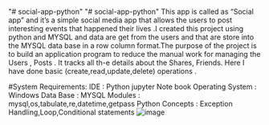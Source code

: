 "# social-app-python" 
"# social-app-python"
This app is called as “Social app” and it’s a simple social media app that allows the users to post interesting events that happened their lives .I created this project using python and MYSQL and data are get from the users and that are store into the MYSQL data base in a row column format.The purpose of the project is to build an application program to reduce the manual work for managing the Users , Posts . It tracks all th-e details about the Shares, Friends. Here I have done basic (create,read,update,delete) operations .

#System Requirements:
IDE                                 : Python jupyter Note book
Operating System       : Windows
Data Base                     : MYSQL
Modules                       : mysql,os,tabulate,re,datetime,getpass
Python Concepts        : Exception Handling,Loop,Conditional statements
![image](https://user-images.githubusercontent.com/75883365/232441976-a729b2e0-3ab4-4c57-84f9-e9ae3b59d25c.png)



